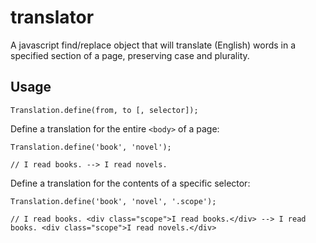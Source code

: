 # translator

A javascript find/replace object that will translate (English) words in a specified section of a page, preserving case and plurality.

## Usage

```
Translation.define(from, to [, selector]);
```

Define a translation for the entire `<body>` of a page:
```
Translation.define('book', 'novel');

// I read books. --> I read novels.
```

Define a translation for the contents of a specific selector:

```
Translation.define('book', 'novel', '.scope');

// I read books. <div class="scope">I read books.</div> --> I read books. <div class="scope">I read novels.</div>
```

